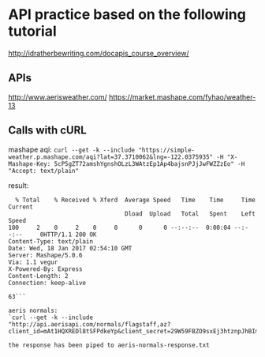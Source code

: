 # API practice based on the following tutorial
http://idratherbewriting.com/docapis_course_overview/

## APIs
http://www.aerisweather.com/
https://market.mashape.com/fyhao/weather-13

## Calls with cURL

mashape aqi:
`curl --get -k --include "https://simple-weather.p.mashape.com/aqi?lat=37.3710062&lng=-122.0375935" -H "X-Mashape-Key: 5cP5gZT72amshYgnshOLzL3WAtzEp1Ap4bajsnPJjJwFWZZzEo" -H "Accept: text/plain"`

result:
```-H "Accept: text/plain"
  % Total    % Received % Xferd  Average Speed   Time    Time     Time  Current
                                 Dload  Upload   Total   Spent    Left  Speed
100     2    0     2    0     0      0      0 --:--:--  0:00:04 --:--:--     0HTTP/1.1 200 OK
Content-Type: text/plain
Date: Wed, 18 Jan 2017 02:54:10 GMT
Server: Mashape/5.0.6
Via: 1.1 vegur
X-Powered-By: Express
Content-Length: 2
Connection: keep-alive

63```

aeris normals:
`curl --get -k --include "http://api.aerisapi.com/normals/flagstaff,az?client_id=mAt1HQXREDl8tSFPdkeYp&client_secret=29W59FBZO9sxEj3htznpJhBIm6nVAwUtHhreUzWR&limit=5&filter=hassnow"`

the response has been piped to aeris-normals-response.txt



